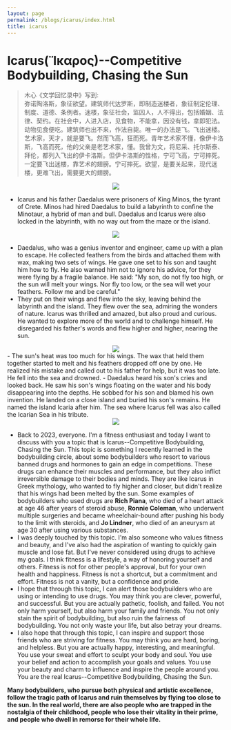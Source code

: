 ```yaml
---
layout: page
permalink: /blogs/icarus/index.html
title: icarus
---
```


# Icarus(Ἴκαρος)--Competitive Bodybuilding, Chasing the Sun

> 木心《文学回忆录中》写到:  
> 弥诺陶洛斯，象征欲望。建筑师代达罗斯，即制造迷楼者，象征制定伦理、制度、道德、条例者。迷楼，象征社会，监囚人，人不得出，包括婚姻、法律、契约。在社会中，人进入店，见食物，不能拿，因没有钱，拿即犯法。动物见食便吃。建筑师也出不来，作法自毙。唯一的办法是飞。飞出迷楼。艺术家，天才，就是要飞。然而飞高，狂而死。青年艺术家不懂，像伊卡洛斯，飞高而死，他的父亲是老艺术家，懂。我曾为文，将尼采、托尔斯泰、拜伦，都列入飞出的伊卡洛斯。但伊卡洛斯的性格，宁可飞高，宁可摔死。一定要飞出迷楼，靠艺术的翅膀。宁可摔死。欲望，是要关起来，现代迷楼，更难飞出，需要更大的翅膀。

<center>
<img src = "http://apollohong.github.io/images/Icarus1.png">
</center>


- Icarus and his father Daedalus were prisoners of King Minos, the tyrant of Crete. Minos had hired Daedalus to build a labyrinth to confine the Minotaur, a hybrid of man and bull. Daedalus and Icarus were also locked in the labyrinth, with no way out from the maze or the island.
<center>
<img src = "http://apollohong.github.io/images/icarus.png">
</center>

- Daedalus, who was a genius inventor and engineer, came up with a plan to escape. He collected feathers from the birds and attached them with wax, making two sets of wings. He gave one set to his son and taught him how to fly. He also warned him not to ignore his advice, for they were flying by a fragile balance. He said: "My son, do not fly too high, or the sun will melt your wings. Nor fly too low, or the sea will wet your feathers. Follow me and be careful."
- They put on their wings and flew into the sky, leaving behind the labyrinth and the island. They flew over the sea, admiring the wonders of nature. Icarus was thrilled and amazed, but also proud and curious. He wanted to explore more of the world and to challenge himself. He disregarded his father's words and flew higher and higher, nearing the sun.
<center>
<img src = "http://apollohong.github.io/images/Icarus2.png">
</center>
- The sun's heat was too much for his wings. The wax that held them together started to melt and his feathers dropped off one by one. He realized his mistake and called out to his father for help, but it was too late. He fell into the sea and drowned.
- Daedalus heard his son's cries and looked back. He saw his son's wings floating on the water and his body disappearing into the depths. He sobbed for his son and blamed his own invention. He landed on a close island and buried his son's remains. He named the island Icaria after him. The sea where Icarus fell was also called the Icarian Sea in his tribute.
<center>
<img src = "http://apollohong.github.io/images/Icarus3.png">
</center>




- Back to 2023, everyone. I'm a fitness enthusiast and today I want to discuss with you a topic that is Icarus--Competitive Bodybuilding, Chasing the Sun. This topic is something I recently learned in the bodybuilding circle, about some bodybuilders who resort to various banned drugs and hormones to gain an edge in competitions. These drugs can enhance their muscles and performance, but they also inflict irreversible damage to their bodies and minds. They are like Icarus in Greek mythology, who wanted to fly higher and closer, but didn't realize that his wings had been melted by the sun. Some examples of bodybuilders who used drugs are **Rich Piana**, who died of a heart attack at age 46 after years of steroid abuse, **Ronnie Coleman**, who underwent multiple surgeries and became wheelchair-bound after pushing his body to the limit with steroids, and **Jo Lindner**, who died of an aneurysm at age 30 after using various substances.
- I was deeply touched by this topic. I'm also someone who values fitness and beauty, and I've also had the aspiration of wanting to quickly gain muscle and lose fat. But I've never considered using drugs to achieve my goals. I think fitness is a lifestyle, a way of honoring yourself and others. Fitness is not for other people's approval, but for your own health and happiness. Fitness is not a shortcut, but a commitment and effort. Fitness is not a vanity, but a confidence and pride.
- I hope that through this topic, I can alert those bodybuilders who are using or intending to use drugs. You may think you are clever, powerful, and successful. But you are actually pathetic, foolish, and failed. You not only harm yourself, but also harm your family and friends. You not only stain the spirit of bodybuilding, but also ruin the fairness of bodybuilding. You not only waste your life, but also betray your dreams.
- I also hope that through this topic, I can inspire and support those friends who are striving for fitness. You may think you are hard, boring, and helpless. But you are actually happy, interesting, and meaningful. You use your sweat and effort to sculpt your body and soul. You use your belief and action to accomplish your goals and values. You use your beauty and charm to influence and inspire the people around you. You are the real Icarus--Competitive Bodybuilding, Chasing the Sun.

**Many bodybuilders, who pursue both physical and artistic excellence, follow the tragic path of Icarus and ruin themselves by flying too close to the sun. In the real world, there are also people who are trapped in the nostalgia of their childhood, people who lose their vitality in their prime, and people who dwell in remorse for their whole life.**

